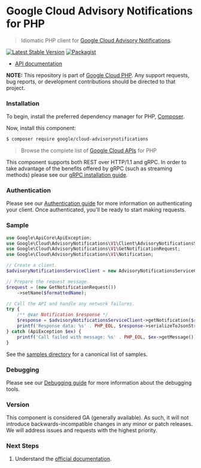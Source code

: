 # Google Cloud Advisory Notifications for PHP

> Idiomatic PHP client for [Google Cloud Advisory Notifications](https://cloud.google.com/advisory-notifications/docs).

[![Latest Stable Version](https://poser.pugx.org/google/cloud-advisorynotifications/v/stable)](https://packagist.org/packages/google/cloud-advisorynotifications) [![Packagist](https://img.shields.io/packagist/dm/google/cloud-advisorynotifications.svg)](https://packagist.org/packages/google/cloud-advisorynotifications)

* [API documentation](https://cloud.google.com/php/docs/reference/cloud-advisorynotifications/latest)

**NOTE:** This repository is part of [Google Cloud PHP](https://github.com/googleapis/google-cloud-php). Any
support requests, bug reports, or development contributions should be directed to
that project.

### Installation

To begin, install the preferred dependency manager for PHP, [Composer](https://getcomposer.org/).

Now, install this component:

```sh
$ composer require google/cloud-advisorynotifications
```

> Browse the complete list of [Google Cloud APIs](https://cloud.google.com/php/docs/reference)
> for PHP

This component supports both REST over HTTP/1.1 and gRPC. In order to take advantage of the benefits
offered by gRPC (such as streaming methods) please see our
[gRPC installation guide](https://cloud.google.com/php/grpc).

### Authentication

Please see our [Authentication guide](https://github.com/googleapis/google-cloud-php/blob/main/AUTHENTICATION.md) for more information
on authenticating your client. Once authenticated, you'll be ready to start making requests.

### Sample

```php
use Google\ApiCore\ApiException;
use Google\Cloud\AdvisoryNotifications\V1\Client\AdvisoryNotificationsServiceClient;
use Google\Cloud\AdvisoryNotifications\V1\GetNotificationRequest;
use Google\Cloud\AdvisoryNotifications\V1\Notification;

// Create a client.
$advisoryNotificationsServiceClient = new AdvisoryNotificationsServiceClient();

// Prepare the request message.
$request = (new GetNotificationRequest())
    ->setName($formattedName);

// Call the API and handle any network failures.
try {
    /** @var Notification $response */
    $response = $advisoryNotificationsServiceClient->getNotification($request);
    printf('Response data: %s' . PHP_EOL, $response->serializeToJsonString());
} catch (ApiException $ex) {
    printf('Call failed with message: %s' . PHP_EOL, $ex->getMessage());
}
```

See the [samples directory](https://github.com/googleapis/google-cloud-php-advisorynotifications/tree/main/samples) for a canonical list of samples.

### Debugging

Please see our [Debugging guide](https://github.com/googleapis/google-cloud-php/blob/main/DEBUG.md)
for more information about the debugging tools.

### Version

This component is considered GA (generally available). As such, it will not introduce backwards-incompatible changes in
any minor or patch releases. We will address issues and requests with the highest priority.

### Next Steps

1. Understand the [official documentation](https://cloud.google.com/advisory-notifications/docs/apis).
